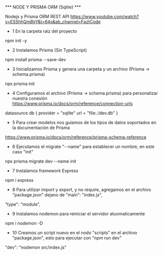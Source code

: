 *** NODE Y PRISMA ORM (Sqlite) ***

Nodejs y Prisma ORM REST API
https://www.youtube.com/watch?v=ESShhQmBjjY&t=64s&ab_channel=FaztCode

* 1 En la carpeta raiz del proyecto

npm init -y

* 2 Instalamos Prisma (Sin TypeScript)

npm install prisma --save-dev

* 3 Inicializamos Prisma y genera una carpeta y un archivo (Prisma -> schema.prisma)

npx prisma init

* 4 Configuramos el archivo (Prisma -> schema.prisma) para personalizar nuestra conexión 
https://www.prisma.io/docs/orm/reference/connection-urls

datasource db {
  provider = "sqlite"
  url      = "file:./dev.db"
}

* 5 Para crear modelos nos guiamos de los tipos de datos soportados en la documentación de Prisma

https://www.prisma.io/docs/orm/reference/prisma-schema-reference

* 6 Ejecutamos el migrate "--name" para establecer un nombre, en este caso "init"

npx prisma migrate dev --name init

* 7 Instalamos framework Express

npm i express

* 8 Para utilizar import y export, y no require, agregamos en el archivo "package.json" dejano de "main": "index.js",

"type": "module",

* 9 Instalamos nodemon para reiniciar el servidor atuomaticamente

npm i nodemon -D

* 10 Creamos un script nuevo en el nodo "scripts" en el archivo "package.json", esto para ejecutar con "npm run dev"

"dev": "nodemon src/index.js"





